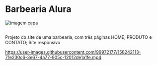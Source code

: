 # Barbearia Alura 

![imagem capa](https://user-images.githubusercontent.com/99972177/158238855-1c1613d4-340a-4d1f-a977-3f15ffcce2be.jpg)

##

Projeto do site de uma barbearia, com três páginas HOME, PRODUTO e CONTATO; Site responsivo 




https://user-images.githubusercontent.com/99972177/158242113-71e230c6-3e67-4a77-905c-12012de1a1fe.mp4

